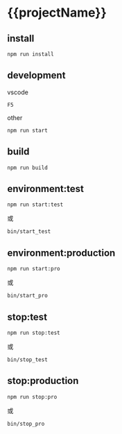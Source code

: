 # {{projectName}}

## install

```
npm run install
```

## development

vscode

```
F5
```

other

```
npm run start
```

## build

```
npm run build
```

## environment:test

```
npm run start:test
```

或

```
bin/start_test
```

## environment:production

```
npm run start:pro
```

或

```
bin/start_pro
```

## stop:test

```
npm run stop:test
```

或

```
bin/stop_test
```

## stop:production

```
npm run stop:pro
```

或

```
bin/stop_pro
```
